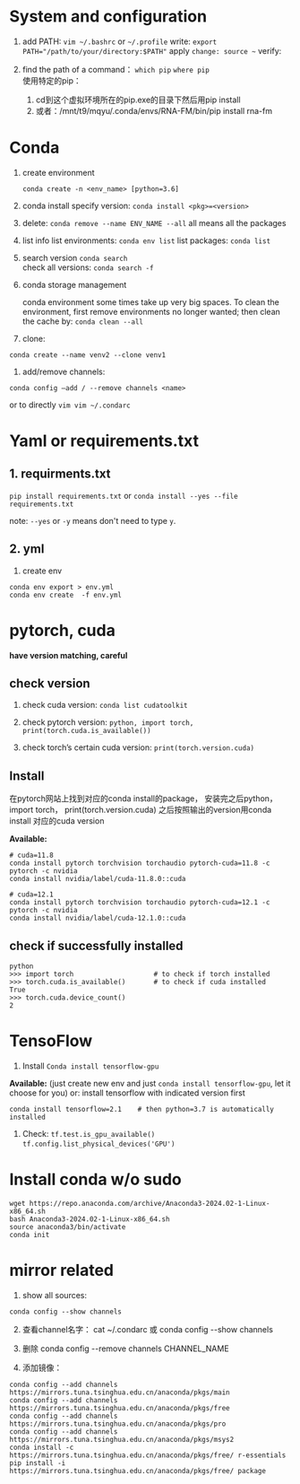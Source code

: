 # System and configuration
1.	add PATH: 
```vim ~/.bashrc``` or ```~/.profile```
write: ```export PATH="/path/to/your/directory:$PATH"```
apply ```change: source ~```
verify: 

1. find the path of a command：
    ```which pip```
    ```where pip```  
    使用特定的pip： 
    1. cd到这个虚拟环境所在的pip.exe的目录下然后用pip install
    1. 或者：/mnt/t9/mqyu/.conda/envs/RNA-FM/bin/pip install rna-fm  

# Conda 

1. create environment
    ```
    conda create -n <env_name> [python=3.6]
    ```

1.	conda install 
    specify version:
    ```conda install <pkg>=<version>```

1.	delete: 
    ```conda remove --name ENV_NAME --all```
    all means all the packages

1. list info
    list environments: ```conda env list```
    list packages: ```conda list```

1. search version
   ```conda search```	
check all versions: 
    ```conda search -f```

1. conda storage management
   
    conda environment some times take up very big spaces. To clean the environment, first remove environments no longer wanted; then clean the cache by: `conda clean --all`

1. clone: 
```
conda create --name venv2 --clone venv1 
```

1. add/remove channels: 
```
conda config –add / --remove channels <name>
```

or to directly `vim vim ~/.condarc`



# Yaml or requirements.txt

## 1. requirments.txt

```pip install requirements.txt```
or
```conda install --yes --file requirements.txt``` 

note: `--yes` or `-y` means don't need to type `y`.

## 2. yml

1. create env
```
conda env export > env.yml
conda env create  -f env.yml
```


# pytorch, cuda

**have version matching, careful**


## check version

1. check cuda version: 
   ```conda list cudatoolkit```

1. check pytorch version: 
   ```python, import torch, print(torch.cuda.is_available())```
1. check torch’s certain cuda version: 
  ```print(torch.version.cuda)```

## Install 

在pytorch网站上找到对应的conda install的package，
安装完之后python， import torch， print(torch.version.cuda)
之后按照输出的version用conda install 对应的cuda version

**Available:**

```
# cuda=11.8
conda install pytorch torchvision torchaudio pytorch-cuda=11.8 -c pytorch -c nvidia
conda install nvidia/label/cuda-11.8.0::cuda

# cuda=12.1
conda install pytorch torchvision torchaudio pytorch-cuda=12.1 -c pytorch -c nvidia
conda install nvidia/label/cuda-12.1.0::cuda    
``` 

## check if successfully installed

```
python
>>> import torch                    # to check if torch installed
>>> torch.cuda.is_available()       # to check if cuda installed
True
>>> torch.cuda.device_count()
2
```

# TensoFlow

1. Install
    ```Conda install tensorflow-gpu```

**Available:**
(just create new env and just `conda install tensorflow-gpu`, let it choose for you)
or: install tensorflow with indicated version first
```
conda install tensorflow=2.1    # then python=3.7 is automatically installed
```

1. Check:
```tf.test.is_gpu_available()```
```tf.config.list_physical_devices('GPU')```



# Install conda w/o sudo
```
wget https://repo.anaconda.com/archive/Anaconda3-2024.02-1-Linux-x86_64.sh
bash Anaconda3-2024.02-1-Linux-x86_64.sh
source anaconda3/bin/activate
conda init
```

# mirror related

1. show all sources: 
```
conda config --show channels
```

2. 查看channel名字：
   cat ~/.condarc
	或 conda config --show channels

3. 删除 
   conda config --remove channels CHANNEL_NAME

4. 添加镜像：
```
conda config --add channels https://mirrors.tuna.tsinghua.edu.cn/anaconda/pkgs/main
conda config --add channels https://mirrors.tuna.tsinghua.edu.cn/anaconda/pkgs/free
conda config --add channels https://mirrors.tuna.tsinghua.edu.cn/anaconda/pkgs/pro 
conda config --add channels https://mirrors.tuna.tsinghua.edu.cn/anaconda/pkgs/msys2
conda install -c https://mirrors.tuna.tsinghua.edu.cn/anaconda/pkgs/free/ r-essentials
pip install -i https://mirrors.tuna.tsinghua.edu.cn/anaconda/pkgs/free/ package
```
 

